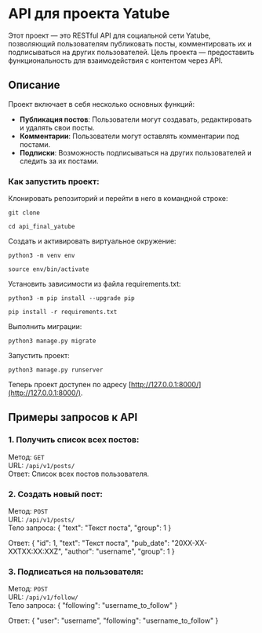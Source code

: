 # API для проекта Yatube

Этот проект — это RESTful API для социальной сети Yatube, позволяющий пользователям публиковать посты, комментировать их и подписываться на других пользователей. Цель проекта — предоставить функциональность для взаимодействия с контентом через API.

## Описание

Проект включает в себя несколько основных функций:
- **Публикация постов**: Пользователи могут создавать, редактировать и удалять свои посты.
- **Комментарии**: Пользователи могут оставлять комментарии под постами.
- **Подписки**: Возможность подписываться на других пользователей и следить за их постами.

### Как запустить проект:

Клонировать репозиторий и перейти в него в командной строке:

```
git clone
```

```
cd api_final_yatube
```

Cоздать и активировать виртуальное окружение:

```
python3 -m venv env
```

```
source env/bin/activate
```

Установить зависимости из файла requirements.txt:

```
python3 -m pip install --upgrade pip
```

```
pip install -r requirements.txt
```

Выполнить миграции:

```
python3 manage.py migrate
```

Запустить проект:

```
python3 manage.py runserver
```

Теперь проект доступен по адресу [http://127.0.0.1:8000/](http://127.0.0.1:8000/).

## Примеры запросов к API

### 1. Получить список всех постов:

Метод: `GET`  
URL: `/api/v1/posts/`  
Ответ: Список всех постов пользователя.

### 2. Создать новый пост:

Метод: `POST`  
URL: `/api/v1/posts/`  
Тело запроса:
{ "text": "Текст поста", "group": 1 }

Ответ:
{ "id": 1, "text": "Текст поста", "pub_date": "20XX-XX-XXTXX:XX:XXZ", "author": "username", "group": 1 }

### 3. Подписаться на пользователя:

Метод: `POST`  
URL: `/api/v1/follow/`  
Тело запроса:
{ "following": "username_to_follow" }

Ответ:
{ "user": "username", "following": "username_to_follow" }
